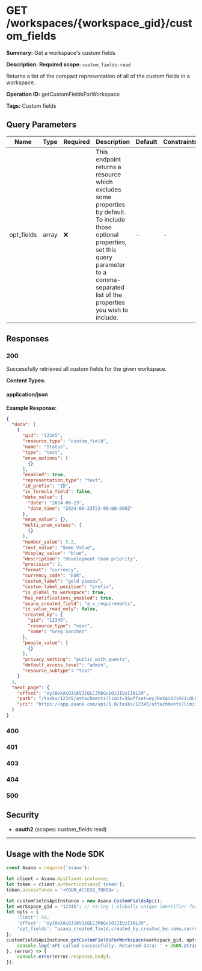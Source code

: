 # GET /workspaces/{workspace_gid}/custom_fields

**Summary:** Get a workspace's custom fields

**Description:** <b>Required scope: </b><code>custom_fields:read</code>

Returns a list of the compact representation of all of the custom fields in a workspace.

**Operation ID:** getCustomFieldsForWorkspace

**Tags:** Custom fields

## Query Parameters

| Name | Type | Required | Description | Default | Constraints |
|------|------|----------|-------------|---------|-------------|
| opt_fields | array | ❌ | This endpoint returns a resource which excludes some properties by default. To include those optional properties, set this query parameter to a comma-separated list of the properties you wish to include. | - | - |

## Responses

### 200

Successfully retrieved all custom fields for the given workspace.

**Content Types:**

#### application/json

**Example Response:**

```json
{
  "data": [
    {
      "gid": "12345",
      "resource_type": "custom_field",
      "name": "Status",
      "type": "text",
      "enum_options": [
        {}
      ],
      "enabled": true,
      "representation_type": "text",
      "id_prefix": "ID",
      "is_formula_field": false,
      "date_value": {
        "date": "2024-08-23",
        "date_time": "2024-08-23T22:00:00.000Z"
      },
      "enum_value": {},
      "multi_enum_values": [
        {}
      ],
      "number_value": 5.2,
      "text_value": "Some Value",
      "display_value": "blue",
      "description": "Development team priority",
      "precision": 2,
      "format": "currency",
      "currency_code": "EUR",
      "custom_label": "gold pieces",
      "custom_label_position": "prefix",
      "is_global_to_workspace": true,
      "has_notifications_enabled": true,
      "asana_created_field": "a_v_requirements",
      "is_value_read_only": false,
      "created_by": {
        "gid": "12345",
        "resource_type": "user",
        "name": "Greg Sanchez"
      },
      "people_value": [
        {}
      ],
      "privacy_setting": "public_with_guests",
      "default_access_level": "admin",
      "resource_subtype": "text"
    }
  ],
  "next_page": {
    "offset": "eyJ0eXAiOJiKV1iQLCJhbGciOiJIUzI1NiJ9",
    "path": "/tasks/12345/attachments?limit=2&offset=eyJ0eXAiOJiKV1iQLCJhbGciOiJIUzI1NiJ9",
    "uri": "https://app.asana.com/api/1.0/tasks/12345/attachments?limit=2&offset=eyJ0eXAiOJiKV1iQLCJhbGciOiJIUzI1NiJ9"
  }
}
```

### 400
<reference>

### 401
<reference>

### 403
<reference>

### 404
<reference>

### 500
<reference>

## Security

- **oauth2** (scopes: custom_fields:read)


---

## Usage with the Node SDK

```javascript
const Asana = require('asana');

let client = Asana.ApiClient.instance;
let token = client.authentications['token'];
token.accessToken = '<YOUR_ACCESS_TOKEN>';

let customFieldsApiInstance = new Asana.CustomFieldsApi();
let workspace_gid = "12345"; // String | Globally unique identifier for the workspace or organization.
let opts = { 
    'limit': 50, 
    'offset': "eyJ0eXAiOJiKV1iQLCJhbGciOiJIUzI1NiJ9", 
    'opt_fields': "asana_created_field,created_by,created_by.name,currency_code,custom_label,custom_label_position,date_value,date_value.date,date_value.date_time,default_access_level,description,display_value,enabled,enum_options,enum_options.color,enum_options.enabled,enum_options.name,enum_value,enum_value.color,enum_value.enabled,enum_value.name,format,has_notifications_enabled,id_prefix,is_formula_field,is_global_to_workspace,is_value_read_only,multi_enum_values,multi_enum_values.color,multi_enum_values.enabled,multi_enum_values.name,name,number_value,offset,path,people_value,people_value.name,precision,privacy_setting,representation_type,resource_subtype,text_value,type,uri"
};
customFieldsApiInstance.getCustomFieldsForWorkspace(workspace_gid, opts).then((result) => {
    console.log('API called successfully. Returned data: ' + JSON.stringify(result.data, null, 2));
}, (error) => {
    console.error(error.response.body);
});

```